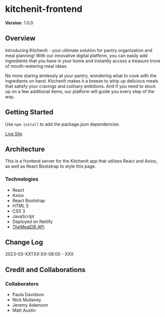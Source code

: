 # kitchenit-frontend

**Version**: 1.0.0

## Overview

Introducing KitchenIt - your ultimate solution for pantry organization and meal planning! With our innovative digital platform, you can easily add ingredients that you have in your home and instantly access a treasure trove of mouth-watering meal ideas.

No more staring aimlessly at your pantry, wondering what to cook with the ingredients on hand. KitchenIt makes it a breeze to whip up delicious meals that satisfy your cravings and culinary ambitions. And if you need to stock up on a few additional items, our platform will guide you every step of the way.

## Getting Started

Use `npm install` to add the package.json dependencies

[Live Site](XXX)

## Architecture

This is a frontend server for the KitchenIt app that utilizes React and Axios, as well as React Bootstrap to style this page.

### Technologies

- React
- Axios
- React Bootstrap
- HTML 5
- CSS 3
- JavaScript
- Deployed on Netlify
- [TheMealDB API](https://www.themealdb.com/)

## Change Log

2023-03-XXTXX:XX-08:00 - XXX

## Credit and Collaborations

### Collaborators

- Paula Davidson
- Nick Mullaney
- Jeremy Adamson
- Matt Austin
